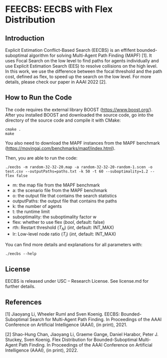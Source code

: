 # FEECBS: EECBS with Flex Distribution

## Introduction
Explicit Estimation Conflict-Based Search (EECBS) is an effifent bounded-suboptimal algorithm for solving Multi-Agent Path Finding (MAPF) [1]. It uses Focal Search on the low level to find paths for agents individually and use Explicit Estimation Search (EES) to resolve collisions on the high level. In this work, we use the difference between the focal threshold and the path cost, defined as flex, to speed up the search on the low level. For more details, please check our paper in AAAI 2022 [2].

## How to Run the Code
The code requires the external library BOOST (https://www.boost.org/). After you installed BOOST and downloaded the source code, go into the directory of the source code and compile it with CMake: 
```
cmake .
make
```

You also need to download the MAPF instances from the MAPF benchmark (https://movingai.com/benchmarks/mapf/index.html).

Then, you are able to run the code:
```
./eecbs -m random-32-32-20.map -a random-32-32-20-random-1.scen -o test.csv --outputPaths=paths.txt -k 50 -t 60 --suboptimality=1.2 --flex false
```

- m: the map file from the MAPF benchmark
- a: the scenario file from the MAPF benchmark
- o: the output file that contains the search statistics
- outputPaths: the output file that contains the paths 
- k: the number of agents
- t: the runtime limit
- suboptimality: the suboptimality factor w
- flex: whether to use flex (*bool*, default: false)
- rth: Restart threshold ($T_N$) (*int*, default: INT_MAX)
- lr: Low-level node ratio ($T_i$) (*int*, default: INT_MAX)

You can find more details and explanations for all parameters with:
```
./eecbs --help
```

## License
EECBS is released under USC – Research License. See license.md for further details.
 
## References
[1] Jiaoyang Li, Wheeler Ruml and Sven Koenig.
EECBS: Bounded-Suboptimal Search for Multi-Agent Path Finding.
In Proceedings of the AAAI Conference on Artificial Intelligence (AAAI), (in print), 2021.

[2] Shao-Hung Chan, Jiaoyang Li, Graeme Gange, Daniel Harabor, Peter J. Stuckey, Sven Koenig. Flex Distribution for Bounded-Suboptimal Multi-Agent Path Finding. In Proceedings of the AAAI Conference on Artificial Intelligence (AAAI), (in print), 2022.
